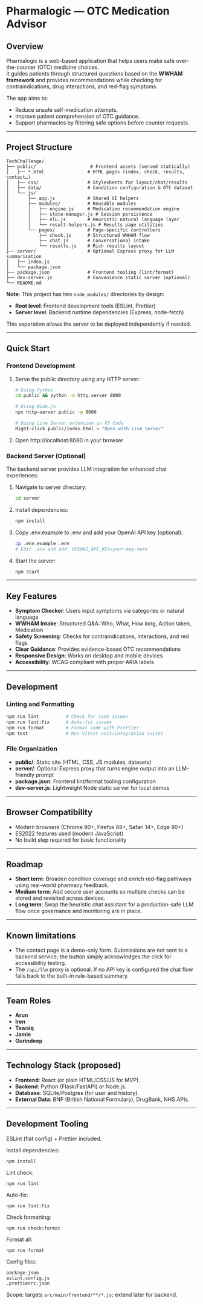 # Pharmalogic — OTC Medication Advisor

## Overview
Pharmalogic is a web-based application that helps users make safe over-the-counter (OTC) medicine choices.  
It guides patients through structured questions based on the **WWHAM framework** and provides recommendations while checking for contraindications, drug interactions, and red-flag symptoms.  

The app aims to:  
- Reduce unsafe self-medication attempts.  
- Improve patient comprehension of OTC guidance.  
- Support pharmacies by filtering safe options before counter requests.  

---

## Project Structure

```
TechChallenge/
├── public/                    # Frontend assets (served statically)
│   ├── *.html                # HTML pages (index, check, results, contact…)
│   ├── css/                  # Stylesheets for layout/chat/results
│   ├── data/                 # Condition configuration & OTC dataset
│   └── js/
│       ├── app.js            # Shared UI helpers
│       ├── modules/          # Reusable modules
│       │   ├── engine.js     # Medication recommendation engine
│       │   ├── state-manager.js # Session persistence
│       │   ├── nlu.js        # Heuristic natural language layer
│       │   └── result-helpers.js # Results page utilities
│       └── pages/            # Page-specific controllers
│           ├── check.js      # Structured WWHAM flow
│           ├── chat.js       # Conversational intake
│           └── results.js    # Rich results layout
├── server/                   # Optional Express proxy for LLM summarisation
│   ├── index.js
│   └── package.json
├── package.json              # Frontend tooling (lint/format)
├── dev-server.js             # Convenience static server (optional)
└── README.md
```

**Note**: This project has two `node_modules/` directories by design:
- **Root level**: Frontend development tools (ESLint, Prettier)  
- **Server level**: Backend runtime dependencies (Express, node-fetch)

This separation allows the server to be deployed independently if needed.

---

## Quick Start

### Frontend Development
1. Serve the public directory using any HTTP server:
   ```bash
   # Using Python
   cd public && python -m http.server 8080
   
   # Using Node.js
   npx http-server public -p 8080
   
   # Using Live Server extension in VS Code
   Right-click public/index.html → "Open with Live Server"
   ```

2. Open http://localhost:8080 in your browser

### Backend Server (Optional)
The backend server provides LLM integration for enhanced chat experiences:

1. Navigate to server directory:
   ```bash
   cd server
   ```

2. Install dependencies:
   ```bash
   npm install
   ```

3. Copy .env.example to .env and add your OpenAI API key (optional):
   ```bash
   cp .env.example .env
   # Edit .env and add: OPENAI_API_KEY=your-key-here
   ```

4. Start the server:
   ```bash
   npm start
   ```

---

## Key Features
- **Symptom Checker**: Users input symptoms via categories or natural language
- **WWHAM Intake**: Structured Q&A: Who, What, How long, Action taken, Medication  
- **Safety Screening**: Checks for contraindications, interactions, and red flags
- **Clear Guidance**: Provides evidence-based OTC recommendations
- **Responsive Design**: Works on desktop and mobile devices
- **Accessibility**: WCAG compliant with proper ARIA labels

---

## Development

### Linting and Formatting
```bash
npm run lint          # Check for code issues
npm run lint:fix      # Auto-fix issues
npm run format        # Format code with Prettier
npm test              # Run Vitest unit/integration suites
```

### File Organization
- **public/**: Static site (HTML, CSS, JS modules, datasets)
- **server/**: Optional Express proxy that turns engine output into an LLM-friendly prompt
- **package.json**: Frontend lint/format tooling configuration
- **dev-server.js**: Lightweight Node static server for local demos

---

## Browser Compatibility
- Modern browsers (Chrome 90+, Firefox 88+, Safari 14+, Edge 90+)
- ES2022 features used (modern JavaScript)
- No build step required for basic functionality


---

## Roadmap
- **Short term**: Broaden condition coverage and enrich red-flag pathways using real-world pharmacy feedback.
- **Medium term**: Add secure user accounts so multiple checks can be stored and revisited across devices.
- **Long term**: Swap the heuristic chat assistant for a production-safe LLM flow once governance and monitoring are in place.

---

## Known limitations
- The contact page is a demo-only form. Submissions are not sent to a backend service; the button simply acknowledges the click for accessibility testing.
- The `/api/llm` proxy is optional. If no API key is configured the chat flow falls back to the built-in rule-based summary.

---

## Team Roles
- **Arun** 
- **Iren**
- **Tawsiq**
- **Jamie**
- **Gurindeep**

---

## Technology Stack (proposed)
- **Frontend**: React (or plain HTML/CSS/JS for MVP).  
- **Backend**: Python (Flask/FastAPI) or Node.js.  
- **Database**: SQLite/Postgres (for user and history).  
- **External Data**: BNF (British National Formulary), DrugBank, NHS APIs.  

---

## Development Tooling
ESLint (flat config) + Prettier included.

Install dependencies:
```
npm install
```

Lint check:
```
npm run lint
```

Auto-fix:
```
npm run lint:fix
```

Check formatting:
```
npm run check:format
```

Format all:
```
npm run format
```

Config files:
```
package.json
eslint.config.js
.prettierrc.json
```

Scope: targets `src/main/frontend/**/*.js`; extend later for backend.


